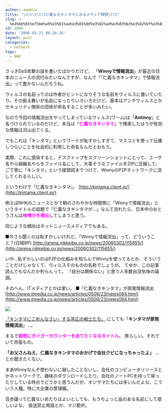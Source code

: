 ```yaml
---
author: ameblo
title: "\n\t\t\t\t仁義なきキンタマにみるメディア障壁\t\t"
slug: >-
  %e4%bb%81%e7%be%a9%e3%81%aa%e3%81%8d%e3%82%ad%e3%83%b3%e3%82%bf%e3%83%9e%e3%81%ab%e3%81%bf%e3%82%8b%e3%83%a1%e3%83%87%e3%82%a3%e3%82%a2%e9%9a%9c%e5%a3%81
id: 2866
date: '2006-03-21 08:20:26'
layout: post
categories:
  - network
tags:
  - NHK
---
```


さっきDoS攻撃の話を書いたばかりだけど、 「**Winnyで情報流出**」が最近の日本のニュースの流行みたいなんですが、なんで「『仁義なきキンタマ』で情報流出」って書かないんだろうね。

ウィルスの名前ってのは作者がヒントになりそうな名前をウィルスに書いていたり、その振る舞いが名前になったりいろいろだけど、基本はアンチウィルスとかセキュリティ関係の団体が命名することが多いみたい。

なので今回の情報流出をやってしまっているウィルス(ワーム)は「**Antinny**」と名づけられているのだけど、本当は「<font color="#ff00ff">**仁義なきキンタマ**</font>」で検索したほうが有効な情報は沢山出てくる。

でもこれは「キンタマ」というワードが恥ずかしすぎて、マスコミを使って伝播しづらいことを社会的に利用した命名なんだとおもう。

実際、これに感染すると、デスクトップをスクリーンショットにとって、ユーザ名やら組織名やらをファイル名にして、大事そうなファイルをZIPに圧縮して、ご丁寧に「キンタマ」という接頭詞までつけて、WinnyのP2Pネットワークに流してくれるらしい。

というわけで「仁義なきキンタマ」。 [http://kintama.client.jp/](http://kintama.client.jp/)

例えばNHKのニュースとかで朝のさわやかな時間帯に「Winnyで情報流出」というタイトルの話題で「仁義なきキンタマが…」なんて流れたら、日本中のおとうさんは<font color="#ff00ff">**味噌汁を噴出**</font>してしまうと思う。

同じような傾向はネットニュースメディアでもある。

■今さら聞くのは恥ずかしいけれど、「Winnyで情報流出」って、どういうこと？(日経BP) [http://arena.nikkeibp.co.jp/news/20060302/115655/](http://arena.nikkeibp.co.jp/news/20060302/115655/)

いや…恥ずかしいのはP2Pの仕組みを知らんでWinnyを使ってるとか、そういうことだけじゃなくて、ウィルスそのものの名称でしょうが。 てゆか、この記事読んでもなんだか判らんって。 「自分は関係ない」と思う人多数出没気味の論調。

そのへん、ITメディアとかは潔い。 ■「仁義なきキンタマ」が原発情報流出 [http://www.itmedia.co.jp/news/articles/0506/23/news084.html](http://www.itmedia.co.jp/news/articles/0506/23/news084.html)

[![](http://image.itmedia.co.jp/news/articles/0506/23/yu_mitsubishi_01.jpg)](http://image.itmedia.co.jp/news/articles/0506/23/yu_mitsubishi_01.jpg)

[「キンタマにごめんなさい」する背広の戦士たち。](http://image.itmedia.co.jp/news/articles/0506/23/yu_mitsubishi_01.jpg) にしても「**キンタマが原発情報流出**」…。

まるで<font color="#ff00ff">**股間にガイガーカウンターをあてたくなるタイトル**</font>。 男らしい。それでいて赤面もの。

**「お父さんねえ、仁義なきキンタマのおかげで会社クビになっちゃったよ」** …とか聞きたくない。

まあWinnyなんぞ使わないに越したことないし、会社のコンピュータリソースとかネットワークで、趣味のダウンロードしたり、会社のノートPCを持って帰ったりしている時点でどうかと思うんだが、オジサマたちには多いんだよな、こういう人種。特に大企業の管理職。

百歩譲って仁義ないあたりはよいとしても、もうちょっと品のある名前にして欲しいよな。 放送禁止用語とか、マジ勘弁。